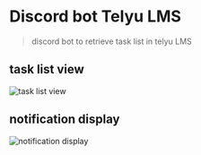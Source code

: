 # Discord bot Telyu LMS

> discord bot to retrieve task list in telyu LMS

## task list view
![task list view](https://user-images.githubusercontent.com/48755707/119907184-ed699600-bf79-11eb-8f3c-3e697ad97a95.png)

## notification display
![notification display](https://user-images.githubusercontent.com/48755707/119907242-0d995500-bf7a-11eb-8b66-f1e6c0bed7db.png)
